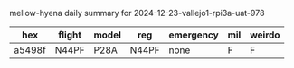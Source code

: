 mellow-hyena daily summary for 2024-12-23-vallejo1-rpi3a-uat-978

|hex|flight|model|reg|emergency|mil|weirdo|
|--|--|--|--|--|--|--|
|a5498f|N44PF|P28A|N44PF|none|F|F|
